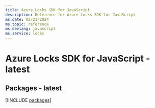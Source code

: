 ```yaml
---
title: Azure Locks SDK for JavaScript
description: Reference for Azure Locks SDK for JavaScript
ms.date: 02/21/2024
ms.topic: reference
ms.devlang: javascript
ms.service: locks
---
```

# Azure Locks SDK for JavaScript - latest
## Packages - latest
[!INCLUDE [packages](locks-index.md)]